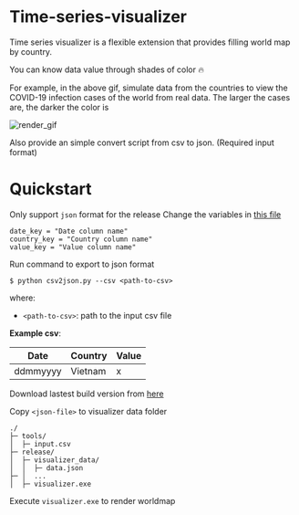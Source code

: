 # **Time-series-visualizer**

Time series visualizer is a flexible extension that provides filling world map by country. 

You can know data value through shades of color 🔥

For example, in the above gif, simulate data from the countries to view the COVID-19 infection cases of the world from real data.
The larger the cases are, the darker the color is

![render_gif](sample/render.gif)

Also provide an simple convert script from csv to json. (Required input format)

# Quickstart

Only support `json` format for the release
Change the variables in [this file](tools/csv2json.py)

```
date_key = "Date column name"
country_key = "Country column name"
value_key = "Value column name"
```
Run command to export to json format

```
$ python csv2json.py --csv <path-to-csv>
```


where:
- `<path-to-csv>`: path to the input csv file

**Example csv**:

| Date     | Country  | Value |
| -------  | -------- | ----- |
| ddmmyyyy | Vietnam  |   x   |

Download lastest build version from [here](https://github.com/nhtlongcs/time-series-visualizer/releases)

Copy `<json-file>` to visualizer data folder

```
./
├─ tools/
│  ├─ input.csv     
├─ release/
│  ├─ visualizer_data/
│  │  ├─ data.json
├─ │  ...
│  ├─ visualizer.exe   
```

Execute `visualizer.exe` to render worldmap
